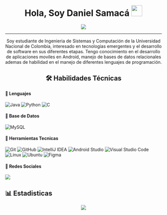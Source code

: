 
<h1 align="center"><b>Hola, Soy Daniel Samacá </b><img src="https://media.giphy.com/media/hvRJCLFzcasrR4ia7z/giphy.gif" width="35"></h1>

<p align="center">
  <a href="https://github.com/DenverCoder1/readme-typing-svg">
    <img src="https://readme-typing-svg.herokuapp.com?font=Time+New+Roman&color=cyan&size=25&center=true&vCenter=true&width=600&height=100&lines=Ingenieria+de+Sistemas+y+Computacion;Pasion+por+aprender+nuevas+tecnologias;Balance+entre+tecnologia+y+bienestar;Aprendizaje+y+construccion+constante">
  </a>
</p>

---

<p align="center">
  Soy estudiante de Ingenieria de Sistemas y Computación de la Universidad Nacional de Colombia, interesado en tecnologias emergentes y el desarrollo de software en sus diferentes etapas. Tengo conocimiento en el desarrollo de aplicaciones moviles en Android, manejo de bases de datos relacionales ademas de habilidad en el manejo de diferentes lenguajes de programación. 
</p>

<h2 align="center">🛠 Habilidades Técnicas</h2>



#### 🔧 Lenguajes

![Java](https://img.shields.io/badge/java-%23ED8B00.svg?style=for-the-badge&logo=openjdk&logoColor=white)
![Python](https://img.shields.io/badge/Python-%2314354C.svg?style=for-the-badge&logo=python&logoColor=white)
![C](https://img.shields.io/badge/c-%2300599C.svg?style=for-the-badge&logo=c&logoColor=white)

#### 🔧 Base de Datos

![MySQL](https://img.shields.io/badge/mysql-4479A1.svg?style=for-the-badge&logo=mysql&logoColor=white)

#### 🔧 Herramientas Tecnicas

![Git](https://img.shields.io/badge/git-%23F05033.svg?style=for-the-badge&logo=git&logoColor=white)
![GitHub](https://img.shields.io/badge/github-%23121011.svg?style=for-the-badge&logo=github&logoColor=white)
![IntelliJ IDEA](https://img.shields.io/badge/IntelliJIDEA-000000.svg?style=for-the-badge&logo=intellij-idea&logoColor=white)
![Android Studio](https://img.shields.io/badge/Android%20Studio-%23000000.svg?style=for-the-badge&logo=android-studio&logoColor=3DDC84)
![Visual Studio Code](https://img.shields.io/badge/Visual%20Studio%20Code-0078d7.svg?style=for-the-badge&logo=visual-studio-code&logoColor=white)
![Linux](https://img.shields.io/badge/Linux-FCC624?style=for-the-badge&logo=linux&logoColor=black)
![Ubuntu](https://img.shields.io/badge/Ubuntu-E95420?style=for-the-badge&logo=ubuntu&logoColor=white)
![Figma](https://img.shields.io/badge/Figma-%23F24E1E.svg?style=for-the-badge&logo=figma&logoColor=white)

#### 🔧 Redes Sociales
<a href = "https://www.instagram.com/daniel.sam.g">
  <img src="https://img.shields.io/badge/Instagram-%23E4405F.svg?style=for-the-badge&logo=Instagram&logoColor=white">
</a>

## 📊 Estadisticas

 <div align=center>

![](https://github-readme-stats.vercel.app/api?username=danielsam171&theme=algolia&show_icons=true&count_private=true&bg_color=1e2b3c&border_color=B2E0FF&icon_color=95ccff&border_radius=20&include_all_commits=true&rank_icon=percentile)
<br>

</div>

